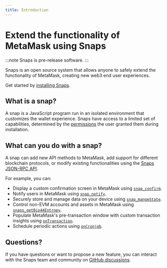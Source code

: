 ```yaml
---
title: Introduction
---
```


# Extend the functionality of MetaMask using Snaps

:::note
Snaps is pre-release software.
:::

Snaps is an open source system that allows anyone to safely extend the functionality of MetaMask,
creating new web3 end user experiences.

Get started by [installing Snaps](get-started/install-snaps.md).

## What is a snap?

A snap is a JavaScript program run in an isolated environment that customizes the wallet experience.
Snaps have access to a limited set of capabilities, determined by the
[permissions](how-to/request-permissions.md) the user granted them during installation.

## What can you do with a snap?

A snap can add new API methods to MetaMask, add support for different blockchain protocols, or
modify existing functionalities using the [Snaps JSON-RPC API](reference/rpc-api.md).

For example, you can:

- Display a custom confirmation screen in MetaMask using [`snap_confirm`](reference/rpc-api.md#snap_confirm).
- Notify users in MetaMask using [`snap_notify`](reference/rpc-api.md#snap_notify).
- Securely store and manage data on your device using [`snap_mangeState`](reference/rpc-api.md#snap_managestate).
- Control non-EVM accounts and assets in MetaMask using [`snaps_getBip44Entropy`](reference/rpc-api.md#snap_getbip44entropy).
- Populate MetaMask's pre-transaction window with custom transaction insights using [`onTransaction`](reference/exports.md#ontransaction).
- Schedule periodic actions using [`onCronjob`](reference/exports.md#oncronjob).

## Questions?

If you have questions or want to propose a new feature, you can interact with the Snaps team and
community on [GitHub discussions](https://github.com/MetaMask/snaps-skunkworks/discussions).
